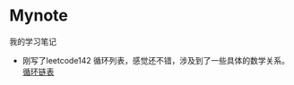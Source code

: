 # Mynote
我的学习笔记

+ 刚写了leetcode142 循环列表，感觉还不错，涉及到了一些具体的数学关系。[循环链表](https://github.com/Quinlan7/Mynote/blob/main/note_leetcode/Linked_Tables/142.md)
